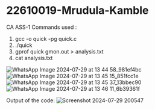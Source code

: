 # 22610019-Mrudula-Kamble


CA ASS-1
Commands used :
1.  gcc -o quick -pg quick.c
2.  ./quick
3.  gprof quick gmon.out > analysis.txt
4.  cat analysis.txt

![WhatsApp Image 2024-07-29 at 13 44 58_981ef4bc](https://github.com/user-attachments/assets/9aa9cbae-5c10-4f05-afe5-2b10667cebcb)
![WhatsApp Image 2024-07-29 at 13 45 15_851fcc1e](https://github.com/user-attachments/assets/46af0200-027e-458c-b3db-29777c03bffa)
![WhatsApp Image 2024-07-29 at 13 45 37_13bbec90](https://github.com/user-attachments/assets/8ee9768a-791c-43fb-a4bc-b5d8a49487ee)
![WhatsApp Image 2024-07-29 at 13 46 11_6b39361f](https://github.com/user-attachments/assets/7033063f-f7d1-4a4b-806a-e7e753fdbfc9)

Output of the code: 
![Screenshot 2024-07-29 200547](https://github.com/user-attachments/assets/94aef44f-7039-4db5-9d1f-d66133f2c60b)
